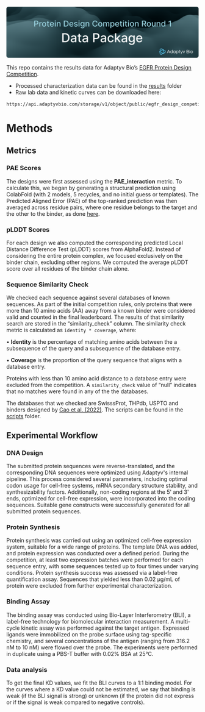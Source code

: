 ![Data package](image.png)

This repo contains the results data for Adaptyv Bio’s [EGFR Protein Design Competition](https://design.adaptyvbio.com/).

- Processed characterization data can be found in the [results](results) folder
- Raw lab data and kinetic curves can be downloaded here:

```
https://api.adaptyvbio.com/storage/v1/object/public/egfr_design_competition/package.zip
```

# Methods

## Metrics

### PAE Scores

The designs were first assessed using the **PAE_interaction** metric. To calculate this, we began by generating a structural prediction using ColabFold (with 2 models, 5 recycles, and no initial guess or templates). The Predicted Aligned Error (PAE) of the top-ranked prediction was then averaged across residue pairs, where one residue belongs to the target and the other to the binder, as done [here](https://github.com/nrbennet/dl_binder_design/blob/cafa3853ac94dceb1b908c8d9e6954d71749871a/af2_initial_guess/predict.py#L197).

### pLDDT Scores

For each design we also computed the corresponding predicted Local Distance Difference Test (pLDDT) scores from AlphaFold2. Instead of considering the entire protein complex, we focused exclusively on the binder chain, excluding other regions. We computed the average pLDDT score over all residues of the binder chain alone.

### Sequence Similarity Check

We checked each sequence against several databases of known sequences. As part of the initial competition rules, only proteins that were more than 10 amino acids (AA) away from a known binder were considered valid and counted in the final leaderboard. The results of that similarity search are stored in the “similarity_check” column. The similarity check metric is calculated as `identity * coverage`, where:

•	**Identity** is the percentage of matching amino acids between the a subsequence of the query and a subsequence of the database entry.

•	**Coverage** is the proportion of the query sequence that aligns with a database entry.

Proteins with less than 10 amino acid distance to a database entry were excluded from the competition. A `similarity_check` value of “null” indicates that no matches were found in any of the the databases.

The databases that we checked are SwisssProt, THPdb, USPTO and binders designed by [Cao et al. (2022)](https://www.nature.com/articles/s41586-022-04654-9). The scripts can be found in the [scripts](scripts) folder.

## Experimental Workflow

### DNA Design

The submitted protein sequences were reverse-translated, and the corresponding DNA sequences were optimized using Adaptyv's internal pipeline. This process considered several parameters, including optimal codon usage for cell-free systems, mRNA secondary structure stability, and synthesizability factors. Additionally, non-coding regions at the 5' and 3' ends, optimized for cell-free expression, were incorporated into the coding sequences. Suitable gene constructs were successfully generated for all submitted protein sequences.

### Protein Synthesis

Protein synthesis was carried out using an optimized cell-free expression system, suitable for a wide range of proteins. The template DNA was added, and protein expression was conducted over a defined period. During the competition, at least two expression batches were performed for each sequence entry, with some sequences tested up to four times under varying conditions. Protein synthesis success was assessed via a label-free quantification assay. Sequences that yielded less than 0.02 µg/mL of protein were excluded from further experimental characterization.

### Binding Assay

The binding assay was conducted using Bio-Layer Interferometry (BLI), a label-free technology for biomolecular interaction measurement. A multi-cycle kinetic assay was performed against the target antigen. Expressed ligands were immobilized on the probe surface using tag-specific chemistry, and several concentrations of the antigen (ranging from 316.2 nM to 10 nM) were flowed over the probe. The experiments were performed in duplicate using a PBS-T buffer with 0.02% BSA at 25°C.

### Data analysis

To get the final KD values, we fit the BLI curves to a 1:1 binding model. For the curves where a KD value could not be estimated, we say that binding is weak (if the BLI signal is strong) or unknown (if the protein did not express or if the signal is weak compared to negative controls).
